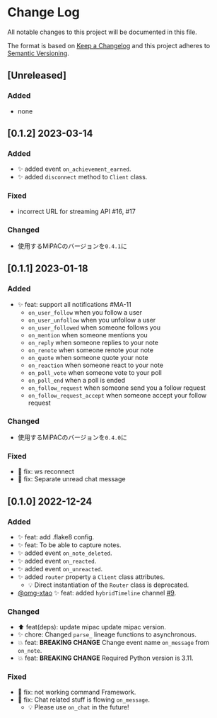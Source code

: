 # Change Log

All notable changes to this project will be documented in this file.

The format is based on [Keep a Changelog](http://keepachangelog.com/)
and this project adheres to [Semantic Versioning](http://semver.org/).

## [Unreleased]

### Added

- none

## [0.1.2] 2023-03-14

### Added

- ✨ added event `on_achievement_earned`.
- ✨ added `disconnect` method to `Client` class.

### Fixed

- incorrect URL for streaming API #16, #17

### Changed

- 使用するMiPACのバージョンを`0.4.1`に

## [0.1.1] 2023-01-18

### Added

- ✨ feat: support all notifications #MA-11
  - `on_user_follow` when you follow a user
  - `on_user_unfollow` when you unfollow a user
  - `on_user_followed` when someone follows you
  - `on_mention` when someone mentions you
  - `on_reply` when someone replies to your note
  - `on_renote` when someone renote your note
  - `on_quote` when someone quote your note
  - `on_reaction` when someone react to your note
  - `on_poll_vote` when someone vote to your poll
  - `on_poll_end` when a poll is ended
  - `on_follow_request` when someone send you a follow request
  - `on_follow_request_accept` when someone accept your follow request

### Changed

- 使用するMiPACのバージョンを`0.4.0`に

### Fixed

- 🐛 fix: ws reconnect
- 🐛 fix: Separate unread chat message

## [0.1.0] 2022-12-24

### Added

- ✨ feat: add .flake8 config.
- ✨ feat: To be able to capture notes.
- ✨ added event `on_note_deleted`.
- ✨ added event `on_reacted`.
- ✨ added event `on_unreacted`.
- ✨ added `router` property a `Client` class attributes.
    - 💡 Direct instantiation of the `Router` class is deprecated.
- [@omg-xtao](https://github.com/omg-xtao) ✨ feat: added `hybridTimeline` channel [#9](https://github.com/yupix/MiPA/pull/9).


### Changed

- ⬆️ feat(deps): update mipac update mipac version.
- ✨ chore: Changed `parse_` lineage functions to asynchronous.
- 💥 feat: **BREAKING CHANGE** Change event name `on_message` from `on_note`.
- 💥 feat: **BREAKING CHANGE** Required Python version is 3.11.

### Fixed

- 🐛 fix: not working command Framework.
- 🐛 fix: Chat related stuff is flowing `on_message`.
    - 💡 Please use `on_chat` in the future!
